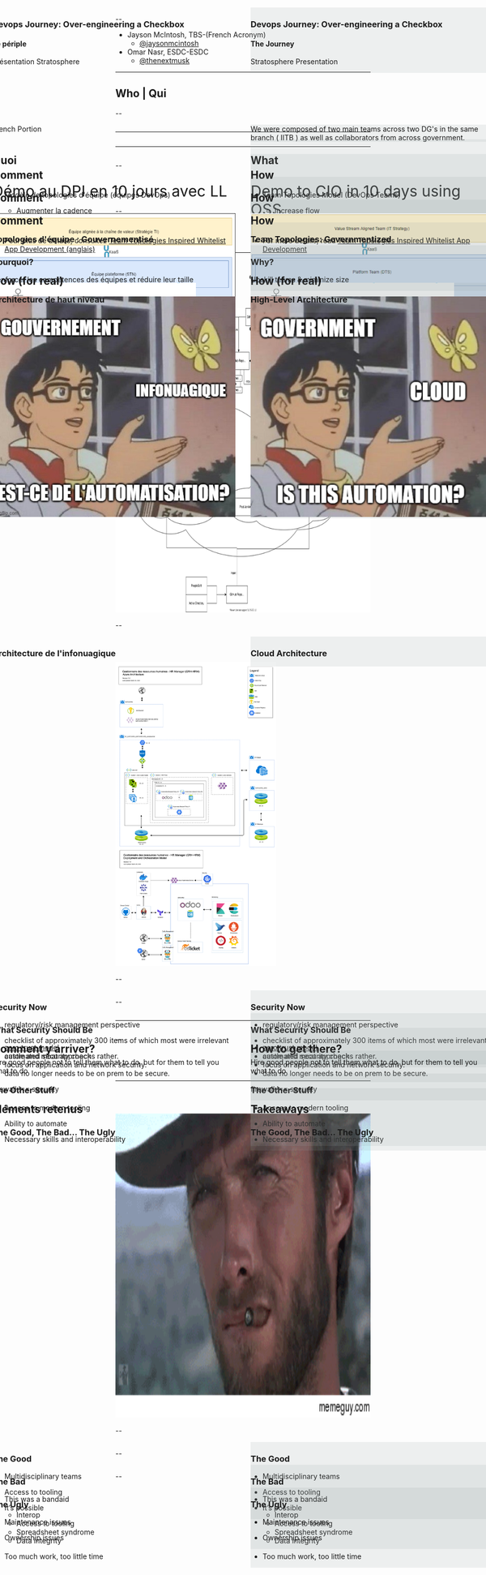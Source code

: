 <div class="container">

  <div class="left-half">

### Devops Journey: Over-engineering a Checkbox

#### Le périple

Présentation Stratosphere

  </div>

  <div class="right-half">

### Devops Journey: Over-engineering a Checkbox

#### The Journey

Stratosphere Presentation

  </div>

</div>

--

- Jayson McIntosh, TBS-(French Acronym)
  - [@jaysonmcintosh](https://twitter.com/jaysonmcintosh)
- Omar Nasr, ESDC-ESDC
  - [@thenextmusk](https://twitter.com/thenextmusk)

---

## Who | Qui

--

<div class="container">

  <div class="left-half">
    French Portion
  </div>

  <div class="right-half">
    We were composed of two main teams across two DG's in the same branch ( IITB ) as well as collaborators from across government.
  </div>
</div>


---

<div class="container long-text">

  <div class="left-half">

## Quoi

Démo au DPI en 10 jours avec LL

Première application dans le nuage PB

- Dans le nuage PB dans les minutes suivant sa disponibilité
- Les utilisateurs testent en production en l'espace de 2 heures

  </div>

  <div class="right-half">

## What

Demo to CIO in 10 days using OSS

First app on PB Cloud

- On PB Cloud within minutes of being available
- Users testing on production within 2 hours

  </div>

</div>

---

<div class="container">

  <div class="left-half">

## Comment

- Modèle de topologies d'équipe (équipes DevOps)

  - Augmenter la cadence
  - Renforcer les compétences des équipes

  </div>

  <div class="right-half">

## How

- Team Topologies Model (DevOps Teams)

  - Increase flow
  - Upskill teams

  </div>

</div>

--

<div class="container">

  <div class="left-half">

## Comment

<img src="./assets/images/TTBlog-Figure1-fr.png" alt="Modèle de topologies d'équipe" />

  </div>

  <div class="right-half">

## How

<img src="./assets/images/TTBlog-Figure1.PNG" alt="Team Topologies model" />

  </div>

</div>

--

<div class="container">

  <div class="left-half">

## Comment

- Pour plus de détails, consultez [Team Topologies Inspired Whitelist App Development (anglais)](https://sara-sabr.github.io/ITStrategy/2020/05/20/Team-Topologies-Whitelisting-app.html)

  </div>

  <div class="right-half">

## How

- For more details, read [Team Topologies Inspired Whitelist App Development](https://sara-sabr.github.io/ITStrategy/2020/05/20/Team-Topologies-Whitelisting-app.html)

  </div>

</div>

--

<div class="container">

  <div class="left-half">

### Topologies d'équipe : Gouvernementisé

<img src="./assets/images/TTBlog-Figure4-fr.png" class="image-medium" alt="Les propriétaires de produits gèrent les produits; les gestionnaires gèrent les personnes; le chef de projet gère le projet" style="margin-top:60px" />

  </div>

  <div class="right-half">

### Team Topologies: Governmentized

<img src="./assets/images/TTBlog-Figure4.PNG" class="image-medium" alt="Product owners manage product; managers manage people; project manager manages project" style="margin-top:60px" />

  </div>

</div>

--

<div class="container">

  <div class="left-half">

### Pourquoi?

Renforcer les compétences des équipes et réduire leur taille

  </div>

  <div class="right-half">

### Why?

Upskill teams & miminize size

  </div>

</div>

---

<div class="container">

  <div class="left-half">

## How (for real)


<img src="./assets/images/Whitelite-Showcase-IsThisAutomation-fr.jpg" class="image-medium" alt="Est-ce de l'automatisation de l'infonuagique? Non" />
  </div>

  <div class="right-half">

## How (for real)

<img src="./assets/images/Whitelite-Showcase-IsThisAutomation.PNG" class="image-medium" alt="Is cloud automation? No" />

  </div>

</div>

--

<div class="container">

  <div class="left-half">

### Architecture de haut niveau

  </div>

  <div class="right-half">

### High-Level Architecture

  </div>
<div class="shared-content-thin">
<a href="https://raw.githubusercontent.com/sara-sabr/ITStrategy/master/assets/images/Whitelite-Showcase-HighLevelArch.svg">
  <img src="./assets/images/Whitelite-Showcase-HighLevelArch.svg" class="image-x-large" alt="Architecture de haut niveau de la solution | High-level architecture of solution" />
</a>

</div>

</div>

--

<div class="container">

  <div class="left-half">

### Architecture de l'infonuagique

  </div>

  <div class="right-half">

### Cloud Architecture

  </div>

<div class="shared-content-thin">

<a href="https://github.com/sara-sabr/ITStrategy/blob/master/assets/images/Whitelite-Showcase-CloudArch.PNG">
  <img src="./assets/images/Whitelite-Showcase-CloudArch.PNG" class="image-x-large" alt="Architecture infonuagique de la solution | Cloud architecture of solution" />
</a>
</div>

</div>

--

<div class="container">

  <div class="left-half">

### Security Now

- regulatory/risk management perspective
- checklist of approximately 300 items of which most were irrelevant
- castle and moat approach

  </div>

  <div class="right-half">

### Security Now

- regulatory/risk management perspective
- checklist of approximately 300 items of which most were irrelevant
- castle and moat approach

  </div>

</div>

--

<div class="container">
  <div class="left-half">

### What Security Should Be

- [zero trust model](https://www.cloudflare.com/learning/security/glossary/what-is-zero-trust/)
- automated security checks rather.
- focus on application and network security.
- data no longer needs to be on prem to be secure.

firewall !== security

  </div>

  <div class="right-half">

### What Security Should Be

- [zero trust model](https://www.cloudflare.com/learning/security/glossary/what-is-zero-trust/)
- automated security checks rather.
- focus on application and network security.
- data no longer needs to be on prem to be secure.

firewall !== security

  </div>

</div>

---

<div class="container">

  <div class="left-half">

## Comment y arriver?

  </div>

  <div class="right-half">

## How to get there?


  </div>

</div>

--

<div class="container">

  <div class="left-half">

 Hire good people not to tell them what to do, but for them to tell you what to do

  </div>

  <div class="right-half">

 Hire good people not to tell them what to do, but for them to tell you what to do

  </div>

</div>

--

<div class="container">

  <div class="left-half">
  
### The Other Stuff

- Access to modern tooling 
- Ability to automate
- Necessary skills and interoperability


  </div>

  <div class="right-half">
  
### The Other Stuff

- Access to modern tooling
- Ability to automate
- Necessary skills and interoperability

  </div>

</div>

---

<div class="container">

  <div class="left-half">
  
## Éléments retenus

### The Good, The Bad... The Ugly

  </div>

  <div class="right-half">
  
## Takeaways

### The Good, The Bad... The Ugly

  </div>

<div class="shared-content-thin">

<img src="./assets/images/the-good-the-bad-the-ugly.gif" class="image-x-large" alt="Scene from the classic western the Good, The Bad and The Ugly" />

</div>

</div>

--

<div class="container">

  <div class="left-half">
  
### The Good

- Multidisciplinary teams
- Access to tooling
- It’s possible

  </div>

  <div class="right-half">
  
### The Good

- Multidisciplinary teams
- Access to tooling
- It’s possible

  </div>

</div>

--

<div class="container">

  <div class="left-half">
  
### The Bad

- This was a bandaid
    - Interop 
    - Access to tooling
    - Spreadsheet syndrome 
    - Data integrity
- Too much work, too little time


  </div>

  <div class="right-half">
  
### The Bad

- This was a bandaid
    - Interop 
    - Access to tooling
    - Spreadsheet syndrome 
    - Data integrity
- Too much work, too little time

  </div>

</div>

--

<div class="container">

  <div class="left-half">
  
### The Ugly

- Maintenance issues
- Ownership issues

  </div>

  <div class="right-half">
  
### The Ugly

- Maintenance issues
- Ownership issues

  </div>

</div>


<style>

  img.image-x-large {
    height: 600px;
  }

  img.image-large {
    height: 500px;
  }

  img.image-medium {
    height: 435px;
  }

  img.image-small {
    height: 365px;
  }

  .long-text li, .long-text p {
    font-size: 30px;
  }

  /*Pattern styles*/
  .container {
    display: table;
    width: 100%;
  }

  .left-half {
    position: absolute;
    left: -15px;
    width: 50%;
  }

  .right-half {
    background-color: rgba(147,161,161, 0.15);
    position: absolute;
    right: -15px;
    width: 50%;
  }

  .shared-content {
    padding-top: 150px;
  }

  .shared-content-thin {
    padding-top: 50px;
  }

</style>
